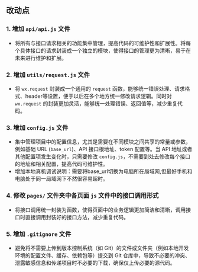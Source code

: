 ## 改动点

### 1. **增加 `api/api.js` 文件**

- 将所有与接口请求相关的功能集中管理，提高代码的可维护性和扩展性。将每个具体接口的请求封装成一个独立的模块，使得接口的管理更为清晰，易于在未来进行维护和扩展。

### 2. **增加 `utils/request.js` 文件**

- 将 `wx.request` 封装成一个通用的 `request` 函数，能够统一错误处理、请求格式、header等设置，便于以后在多个地方统一修改请求逻辑。同时对 `wx.request` 的封装更加灵活，能够统一处理错误、返回值等，减少重复代码。

### 3. **增加 `config.js` 文件**

- 集中管理项目中的配置信息，尤其是需要在不同模块之间共享的常量或参数，例如基础 URL (`base_url`)、API 接口根地址、token 配置等。当 API 地址或者其他配置项发生变化时，只需要修改 `config.js`，不需要到处去修改每个接口的地址和相关配置，提高代码可维护性。
- 增加本地真机调试说明：需要将base_url切换为电脑所在局域网,但最好手机和电脑处于同一局域网下不然很容易超时。

### 4. **修改 `pages/` 文件夹中各页面 `js` 文件中的接口调用形式**

- 将接口调用统一封装为函数，使得页面中的业务逻辑更加简洁和清晰，调用接口时直接调用封装好的接口方法，减少重复代码。

### 5. **增加 `.gitignore` 文件**

- 避免将不需要上传到版本控制系统（如 Git）的文件或文件夹（例如本地开发环境的配置文件、缓存、依赖包等）提交到 Git 仓库中，导致不必要的冲突、泄露敏感信息和传递项目时不必要的下载，确保仅上传必要的源代码。
